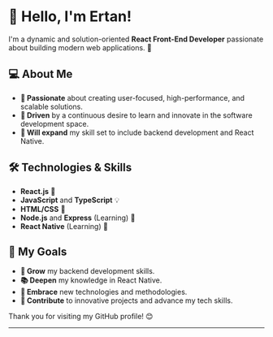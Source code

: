 # 👋 Hello, I'm Ertan!

I'm a dynamic and solution-oriented **React Front-End Developer** passionate about building modern web applications. 🚀

## 💻 About Me

- **🔹 Passionate** about creating user-focused, high-performance, and scalable solutions.
- **🔹 Driven** by a continuous desire to learn and innovate in the software development space.
- **🔹 Will expand** my skill set to include backend development and React Native.

## 🛠️ Technologies & Skills

- **React.js** 🌟
- **JavaScript** and **TypeScript** 💡
- **HTML/CSS** 🎨
- **Node.js** and **Express** (Learning) 🔧
- **React Native** (Learning) 📱

## 🚀 My Goals

- **🌱 Grow** my backend development skills.
- **📚 Deepen** my knowledge in React Native.
- **🔄 Embrace** new technologies and methodologies.
- **🤝 Contribute** to innovative projects and advance my tech skills.

Thank you for visiting my GitHub profile! 😊

---

